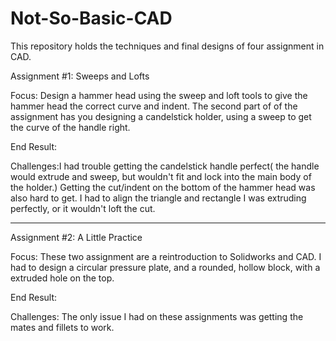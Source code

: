 # Not-So-Basic-CAD

This repository holds the techniques and final designs of four assignment in CAD.

Assignment #1: Sweeps and Lofts

Focus: Design a hammer head using the sweep and loft tools to give the hammer head the correct curve and indent. The second part of 
of the assignment has you designing a candelstick holder, using a sweep to get the curve of the handle right.

End Result: 

Challenges:I had trouble getting the candelstick handle perfect( the handle would extrude and sweep, but wouldn't fit and lock into the main body of the holder.) Getting the cut/indent on the bottom of the hammer head was also hard to get. I had to align the triangle and rectangle I was extruding perfectly, or it wouldn't loft the cut.

-------------------------------------------------------------------------------------------------------------------------------------------

Assignment #2: A Little Practice

Focus: These two assignment are a reintroduction to Solidworks and CAD. I had to design a circular pressure plate, and a rounded, hollow block, with a extruded hole on the top.

End Result:

Challenges: The only issue I had on these assignments was getting the mates and fillets to work.
